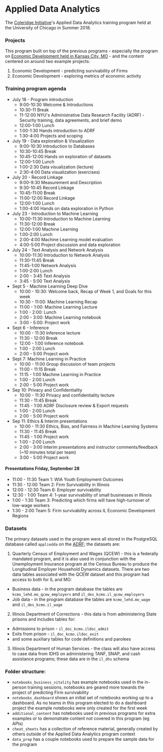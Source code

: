 # Applied Data Analytics

The [Coleridge Initiative](https://coleridgeinitiative.org)'s Applied Data Analytics training program held at the University of Chicago in Summer 2018.

### Projects
This program built on top of the previous programs - especially the program on [Economic Development held in Kansas City, MO](https://github.com/Coleridge-Initiative/ada-2018-kcmo) - and the content centered on around two example projects:
1. Economic Development - predicting survivability of Firms
2. Economic Development - exploring metrics of economic activity

### Training program agenda
- July 18 - Program introduction
  - 9:00-10:30 Welcome & Introductions
  - 10:30-11 Break
  - 11-12:00 NYU's Administrative Data Research Facility (ADRF) - Security training, data agreements, and brief demo
  - 12:00-1:00 Lunch
  - 1:00-1:30 Hands introduction to ADRF
  - 1:30-4:00 Projects and scoping
- July 19 - Data exploration & Visualization
  - 9:00-10:30 Introduction to Databases
  - 10:30-10:45 Break
  - 10:45-12:00 Hands on exploration of datasets
  - 12:00-1:00 Lunch
  - 1:00-2:30 Data visualization (lecture)
  - 2:30-4:00 Data visualization (exercises)
- July 20 - Record Linkage
  - 9:00-9:30 Measurement and Description
  - 9:30-10:45 Record Linkage
  - 10:45-11:00 Break
  - 11:00-12:00 Record Linkage
  - 12:00-1:00 Lunch
  - 1:00-4:00 Hands on data exploration in Python
- July 23 - Introduction to Machine Learning
  - 10:00-11:30 Introduction to Machine Learning
  - 11:30-12:00 Break
  - 12:00-1:00 Machine Learning
  - 1:00-2:00 Lunch
  - 2:00-4:00 Machine Learning model evaluation
  - 4:00-5:00 Project discussion and data exploration
- July 24 - Text Analysis and Network Analysis
  - 10:00-11:30 Introduction to Network Analysis
  - 11:30-11:45 Break
  - 11:45-1:00 Network Analysis
  - 1:00-2:00 Lunch
  - 2:00 - 3:45 Text Analysis
  - 3:45 - 5:00 Text Analysis
- Sept 5 - Machine Learning Deep Dive
  - 10:00 - 10:30: Welcome back, Recap of Week 1, and Goals for this week
  - 10:30 - 11:00: Machine Learning Recap
  - 11:00 - 1:00: Machine Learning Lecture
  - 1:00 - 2:00: Lunch
  - 2:00 - 3:00: Machine Learning notebook
  - 3:00 - 5:00: Project work
- Sept 6 - Inference
  - 10:00 - 11:30 Inference lecture
  - 11:30 - 12:00 Break
  - 12:00 - 1:00 Inference notebook
  - 1:00 - 2:00 Lunch
  - 2:00 - 5:00 Project work
- Sept 7: Machine Learning in Practice
  - 10:00 - 11:00 Group discussion of team projects
  - 11:00 - 11:15 Break
  - 11:15 - 1:00 Machine Learning in Practice
  - 1:00 - 2:00 Lunch
  - 2:00 - 5:00 Project work
- Sep 10: Privacy and Confidentiality
  - 10:00 - 11:30 Privacy and confidentiality lecture
  - 11:30 - 11:45 Break
  - 11:45 - 1:00 ADRF Disclosure review & Export requests
  - 1:00 - 2:00 Lunch
  - 2:00 - 5:00 Project work
- Sep 11: Ethics & Interim presentations
  - 10:00 - 11:30 Ethics, Bias, and Fairness in Machine Learning Systems
  - 11:30 - 11:45 Break
  - 11:45 - 1:00 Project work
  - 1:00 - 2:00 Lunch
  - 2:00 - 3:00 Interim presentations and instructor comments/feedback (~10 minutes total per team)
  - 3:00 - 5:00 Project work

#### Presentations Friday, September 28
- 11:00 - 11:30 Team 1: WIA Youth Employment Outcomes
- 11:30 - 12:00 Team 2: Firm Survivability in Illinois
- 12:00 - 12:30 Team 6: Employer survivability
- 12:30 - 1:00 Team 4: 1-year survivability of small businesses in Illinois
- 1:00 - 1:30 Team 3: Predicting which firms will have high-turnover of low-wage workers
- 1:30 - 2:00 Team 5: Firm survivability across IL Economic Development Regions

### Datasets
The primary datasets used in the program were all stored in the PostgreSQL database called `appliedda` on the [ADRF](https://coleridgeinitiative.org/computing); the datasets are:
1. Quarterly Census of Employment and Wages (QCEW) - this is a federally mandated program, and it is also used in conjunction with the Unemployment Insurance program at the Census Bureau to produce the Longitudinal Employer Household Dynamics datasets. There are two data tables associated with the QCEW dataset and this program had access to both for IL and MO:
  + Business data - in the program database the tables are `kcmo_lehd.mo_qcew_employers` and `il_des_kcmo.il_qcew_employers`
  + Job data -  in the program database the tables are `kcmo_lehd.mo_wage` and `il_des_kcmo.il_wage`
2. Illinois Department of Corrections - this data is from administering State prisons and includes tables for:
  + Admissions to prison - `il_doc_kcmo.ildoc_admit`
  + Exits from prison - `il_doc_kcmo.ildoc_exit`
  + and some auxiliary tables for code definitions and parolees
3. Illinois Department of Human Services - the class will also have access to case data from IDHS on administering TANF, SNAP, and cash assistance programs; these data are in the `il_dhs` schema

### Folder structure:
- `notebooks_business_vitality` has example notebooks used in the in-person training sessions, notebooks are geared more towards the project of predicting Firm survivability
- `notebooks_dashboard` shows an initial set of notebooks working up to a dashboard. As no teams in this program elected to do a dashboard project the example notebooks were only created for the first week
- `additional_content` has notebooks used in previous programs for extra examples or to demonstrate content not covered in this program (eg APIs)
- `cheat_sheets` has a collection of reference material, generally created by others outside of the Applied Data Analytics program context
- `data_prep` has a couple notebooks used to prepare the sample data for the program
